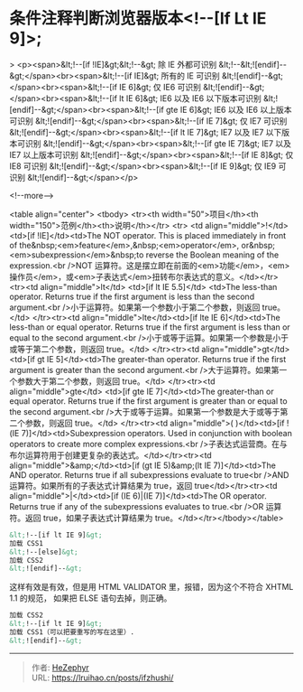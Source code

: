 # 条件注释判断浏览器版本&lt;!--[If Lt IE 9]&gt;;


&gt; &lt;p&gt;&lt;span&gt;&amp;lt;!--[if !IE]&amp;gt;&amp;lt;!--&amp;gt; 除 IE 外都可识别 &amp;lt;!--&amp;lt;![endif]--&amp;gt;&lt;/span&gt;&lt;br&gt;&lt;span&gt;&amp;lt;!--[if IE]&amp;gt; 所有的 IE 可识别 &amp;lt;![endif]--&amp;gt;&lt;/span&gt;&lt;br&gt;&lt;span&gt;&amp;lt;!--[if IE 6]&amp;gt; 仅 IE6 可识别 &amp;lt;![endif]--&amp;gt;&lt;/span&gt;&lt;br&gt;&lt;span&gt;&amp;lt;!--[if lt IE 6]&amp;gt; IE6 以及 IE6 以下版本可识别 &amp;lt;![endif]--&amp;gt;&lt;/span&gt;&lt;br&gt;&lt;span&gt;&amp;lt;!--[if gte IE 6]&amp;gt; IE6 以及 IE6 以上版本可识别 &amp;lt;![endif]--&amp;gt;&lt;/span&gt;&lt;br&gt;&lt;span&gt;&amp;lt;!--[if IE 7]&amp;gt; 仅 IE7 可识别 &amp;lt;![endif]--&amp;gt;&lt;/span&gt;&lt;br&gt;&lt;span&gt;&amp;lt;!--[if lt IE 7]&amp;gt; IE7 以及 IE7 以下版本可识别 &amp;lt;![endif]--&amp;gt;&lt;/span&gt;&lt;br&gt;&lt;span&gt;&amp;lt;!--[if gte IE 7]&amp;gt; IE7 以及 IE7 以上版本可识别 &amp;lt;![endif]--&amp;gt;&lt;/span&gt;&lt;br&gt;&lt;span&gt;&amp;lt;!--[if IE 8]&amp;gt; 仅 IE8 可识别 &amp;lt;![endif]--&amp;gt;&lt;/span&gt;&lt;br&gt;&lt;span&gt;&amp;lt;!--[if IE 9]&amp;gt; 仅 IE9 可识别 &amp;lt;![endif]--&amp;gt;&lt;/span&gt;&lt;/p&gt;

&lt;!--more--&gt;

&lt;table align=&#34;center&#34;&gt; &lt;tbody&gt; &lt;tr&gt;&lt;th width=&#34;50&#34;&gt;项目&lt;/th&gt;&lt;th width=&#34;150&#34;&gt;范例&lt;/th&gt;&lt;th&gt;说明&lt;/th&gt;&lt;/tr&gt; &lt;tr&gt; &lt;td align=&#34;middle&#34;&gt;!&lt;/td&gt;&lt;td&gt;[if !IE]&lt;/td&gt;&lt;td&gt;The NOT operator. This is placed immediately in front of the&amp;nbsp;&lt;em&gt;feature&lt;/em&gt;,&amp;nbsp;&lt;em&gt;operator&lt;/em&gt;, or&amp;nbsp;&lt;em&gt;subexpression&lt;/em&gt;&amp;nbsp;to reverse the Boolean meaning of the expression.&lt;br /&gt;NOT 运算符。这是摆立即在前面的&lt;em&gt;功能&lt;/em&gt;，&lt;em&gt;操作员&lt;/em&gt;，或&lt;em&gt;子表达式&lt;/em&gt;扭转布尔表达式的意义。&lt;/td&gt;&lt;/tr&gt;&lt;tr&gt;&lt;td align=&#34;middle&#34;&gt;lt&lt;/td&gt; &lt;td&gt;[if lt IE 5.5]&lt;/td&gt; &lt;td&gt;The less-than operator. Returns true if the first argument is less than the second argument.&lt;br /&gt;小于运算符。如果第一个参数小于第二个参数，则返回 true。&lt;/td&gt; &lt;/tr&gt;&lt;tr&gt;&lt;td align=&#34;middle&#34;&gt;lte&lt;/td&gt;&lt;td&gt;[if lte IE 6]&lt;/td&gt;&lt;td&gt;The less-than or equal operator. Returns true if the first argument is less than or equal to the second argument.&lt;br /&gt;小于或等于运算。如果第一个参数是小于或等于第二个参数，则返回 true。&lt;/td&gt; &lt;/tr&gt;&lt;tr&gt;&lt;td align=&#34;middle&#34;&gt;gt&lt;/td&gt;&lt;td&gt;[if gt IE 5]&lt;/td&gt;&lt;td&gt;The greater-than operator. Returns true if the first argument is greater than the second argument.&lt;br /&gt;大于运算符。如果第一个参数大于第二个参数，则返回 true。&lt;/td&gt; &lt;/tr&gt;&lt;tr&gt;&lt;td align=&#34;middle&#34;&gt;gte&lt;/td&gt; &lt;td&gt;[if gte IE 7]&lt;/td&gt;&lt;td&gt;The greater-than or equal operator. Returns true if the first argument is greater than or equal to the second argument.&lt;br /&gt;大于或等于运算。如果第一个参数是大于或等于第二个参数，则返回 true。&lt;/td&gt; &lt;/tr&gt;&lt;tr&gt;&lt;td align=&#34;middle&#34;&gt;( )&lt;/td&gt;&lt;td&gt;[if !(IE 7)]&lt;/td&gt;&lt;td&gt;Subexpression operators. Used in conjunction with boolean operators to create more complex expressions.&lt;br /&gt;子表达式运营商。在与布尔运算符用于创建更复杂的表达式。&lt;/td&gt;&lt;/tr&gt;&lt;tr&gt;&lt;td align=&#34;middle&#34;&gt;&amp;amp;&lt;/td&gt;&lt;td&gt;[if (gt IE 5)&amp;amp;(lt IE 7)]&lt;/td&gt;&lt;td&gt;The AND operator. Returns true if all subexpressions evaluate to true&lt;br /&gt;AND 运算符。如果所有的子表达式计算结果为 true，返回 true&lt;/td&gt;&lt;/tr&gt;&lt;tr&gt;&lt;td align=&#34;middle&#34;&gt;|&lt;/td&gt;&lt;td&gt;[if (IE 6)|(IE 7)]&lt;/td&gt;&lt;td&gt;The OR operator. Returns true if any of the subexpressions evaluates to true.&lt;br /&gt;OR 运算符。返回 true，如果子表达式计算结果为 true。&lt;/td&gt;&lt;/tr&gt;&lt;/tbody&gt;&lt;/table&gt;

```xml
&lt;!--[if lt IE 9]&gt;
加载 CSS1
&lt;!--[else]&gt;
加载 CSS2
&lt;![endif]--&gt;
```

这样有效是有效，但是用 HTML VALIDATOR 里，报错，因为这个不符合 XHTML 1.1 的规范，
如果把 ELSE 语句去掉，则正确。

```xml
加载 CSS2
&lt;!--[if lt IE 9]&gt;
加载 CSS1（可以把要重写的写在这里）.
&lt;![endif]--&gt;
```


---

> 作者: [HeZephyr](https://github.com/HeZephyr)  
> URL: https://lruihao.cn/posts/ifzhushi/  

